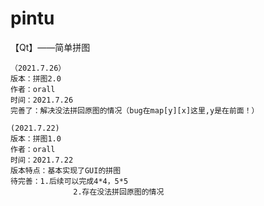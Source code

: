 # pintu
【Qt】——简单拼图

```
（2021.7.26）
版本：拼图2.0
作者：orall
时间：2021.7.26
完善了：解决没法拼回原图的情况（bug在map[y][x]这里,y是在前面！）
```

```
(2021.7.22)
版本：拼图1.0
作者：orall
时间：2021.7.22
版本特点：基本实现了GUI的拼图
待完善：1.后续可以完成4*4，5*5
			  2.存在没法拼回原图的情况
```
